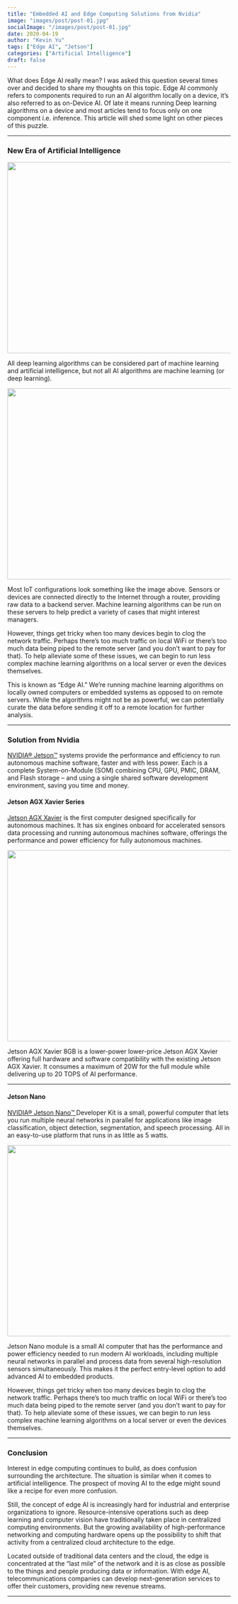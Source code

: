 ```yaml
---
title: "Embedded AI and Edge Computing Solutions from Nvidia"
image: "images/post/post-01.jpg"
socialImage: "/images/post/post-01.jpg"
date: 2020-04-19
author: "Kevin Yu"
tags: ["Edge AI", "Jetson"]
categories: ["Artificial Intelligence"]
draft: false
---
```


What does Edge AI really mean? I was asked this question several times over and decided to share my thoughts on this topic. Edge AI commonly refers to components required to run an AI algorithm locally on a device, it’s also referred to as on-Device AI. Of late it means running Deep learning algorithms on a device and most articles tend to focus only on one component i.e. inference. This article will shed some light on other pieces of this puzzle.

---

### New Era of Artificial Intelligence

<img src="https://objectstorage.ap-tokyo-1.oraclecloud.com/n/nrmjjlvckvsb/b/blog-content-20211009/o/post-01-7f545eae-1782-49f2-8178-44ed7f99f0ca.jpeg" style="width:923px; height:431px"/>

All deep learning algorithms can be considered part of machine learning and artificial intelligence, but not all AI algorithms are machine learning (or deep learning).

<img src="https://objectstorage.ap-tokyo-1.oraclecloud.com/n/nrmjjlvckvsb/b/blog-content-20211009/o/post-01-3438cbf3cc8f4e72b1e13712bce13b62.jpeg" style="width:923px; height:431px"/>

Most IoT configurations look something like the image above. Sensors or devices are connected directly to the Internet through a router, providing raw data to a backend server. Machine learning algorithms can be run on these servers to help predict a variety of cases that might interest managers.

However, things get tricky when too many devices begin to clog the network traffic. Perhaps there’s too much traffic on local WiFi or there’s too much data being piped to the remote server (and you don’t want to pay for that). To help alleviate some of these issues, we can begin to run less complex machine learning algorithms on a local server or even the devices themselves.

This is known as “Edge AI.” We’re running machine learning algorithms on locally owned computers or embedded systems as opposed to on remote servers. While the algorithms might not be as powerful, we can potentially curate the data before sending it off to a remote location for further analysis.

---

### Solution from Nvidia

[NVIDIA® Jetson™](https://www.nvidia.com/en-us/autonomous-machines/jetson-store/) systems provide the performance and efficiency to run autonomous machine software, faster and with less power. Each is a complete System-on-Module (SOM) combining CPU, GPU, PMIC, DRAM, and Flash storage – and using a single shared software development environment, saving you time and money.

#### Jetson AGX Xavier Series

[Jetson AGX Xavier](https://www.nvidia.com/en-us/autonomous-machines/embedded-systems/jetson-agx-xavier/) is the first computer designed specifically for autonomous machines. It has six engines onboard for accelerated sensors data processing and running autonomous machines software, offerings the performance and power efficiency for fully autonomous machines.

<img src="https://objectstorage.ap-tokyo-1.oraclecloud.com/n/nrmjjlvckvsb/b/blog-content-20211009/o/post-01-nvidia-jetson-agx-dev-kit-2c50-d.jpeg" style="width:923px; height:431px"/>

Jetson AGX Xavier 8GB is a lower-power lower-price Jetson AGX Xavier offering full hardware and software compatibility with the existing Jetson AGX Xavier. It consumes a maximum of 20W for the full module while delivering up to 20 TOPS of AI performance.

---

#### Jetson Nano

[ NVIDIA® Jetson Nano™ ](https://www.nvidia.com/en-us/autonomous-machines/embedded-systems/jetson-nano/) Developer Kit is a small, powerful computer that lets you run multiple neural networks in parallel for applications like image classification, object detection, segmentation, and speech processing. All in an easy-to-use platform that runs in as little as 5 watts.

<img src="https://objectstorage.ap-tokyo-1.oraclecloud.com/n/nrmjjlvckvsb/b/blog-content-20211009/o/post-01-Jetson_Nano.jpeg" style="width:923px; height:431px"/>

Jetson Nano module is a small AI computer that has the performance and power efficiency needed to run modern AI workloads, including multiple neural networks in parallel and process data from several high-resolution sensors simultaneously. This makes it the perfect entry-level option to add advanced AI to embedded products.

However, things get tricky when too many devices begin to clog the network traffic. Perhaps there’s too much traffic on local WiFi or there’s too much data being piped to the remote server (and you don’t want to pay for that). To help alleviate some of these issues, we can begin to run less complex machine learning algorithms on a local server or even the devices themselves.

---

### Conclusion

Interest in edge computing continues to build, as does confusion surrounding the architecture. The situation is similar when it comes to artificial intelligence. The prospect of moving AI to the edge might sound like a recipe for even more confusion.

Still, the concept of edge AI is increasingly hard for industrial and enterprise organizations to ignore. Resource-intensive operations such as deep learning and computer vision have traditionally taken place in centralized computing environments. But the growing availability of high-performance networking and computing hardware opens up the possibility to shift that activity from a centralized cloud architecture to the edge.

Located outside of traditional data centers and the cloud, the edge is concentrated at the “last mile” of the network and it is as close as possible to the things and people producing data or information. With edge AI, telecommunications companies can develop next-generation services to offer their customers, providing new revenue streams.

---
